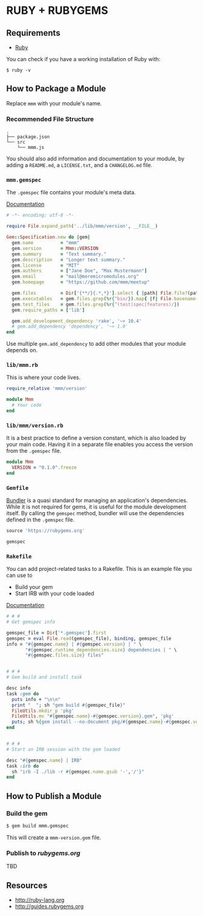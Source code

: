 # RUBY + RUBYGEMS

## Requirements

* [Ruby](https://www.ruby-lang.org/en/documentation/installation/)

You can check if you have a working installation of Ruby with:

```shell
$ ruby -v
```

## How to Package a Module

Replace `mmm` with your module's name.

### Recommended File Structure

    .
    ├── package.json
    └── src
        └── mmm.js

You should also add information and documentation to your module, by adding a `README.md`, a `LICENSE.txt`, and a `CHANGELOG.md` file.

### `mmm.gemspec`

The `.gemspec` file contains your module's meta data.

[Documentation](http://guides.rubygems.org/specification-reference/)

```ruby
# -*- encoding: utf-8 -*-

require File.expand_path('../lib/mmm/version', __FILE__)

Gem::Specification.new do |gem|
  gem.name          = "mmm"
  gem.version       = Mmm::VERSION
  gem.summary       = "Text summary."
  gem.description   = "Longer text summary."
  gem.license       = "MIT"
  gem.authors       = ["Jane Doe", "Max Mustermann"]
  gem.email         = "mail@moremicromodules.org"
  gem.homepage      = "https://github.com/mmm/meetup"

  gem.files         = Dir['{**/}{.*,*}'].select { |path| File.file?(path) }
  gem.executables   = gem.files.grep(%r{^bin/}).map{ |f| File.basename(f) }
  gem.test_files    = gem.files.grep(%r{^(test|spec|features)/})
  gem.require_paths = ['lib']

  gem.add_development_dependency 'rake', '~> 10.4'
  # gem.add_dependency 'dependency', '~> 1.0'
end
```

Use multiple `gem.add_dependency` to add other modules that your module depends on.


### `lib/mmm.rb`

This is where your code lives.

```ruby
require_relative 'mmm/version'

module Mmm
  # Your code
end
```

### `lib/mmm/version.rb`

It is a best practice to define a version constant, which is also loaded by your main code. Having it in a separate file enables you access the version from the `.gemspec` file.

```ruby
module Mmm
  VERSION = "0.1.0".freeze
end
```

### `Gemfile`

[Bundler](http://bundler.io/) is a quasi standard for managing an application's dependencies. While it is not required for gems, it is useful for the module development itself. By calling the `gemspec` method, bundler will use the dependencies defined in the `.gemspec` file.

```ruby
source 'https://rubygems.org'

gemspec
```

### `Rakefile`

You can add project-related tasks to a Rakefile. This is an example file you can use to

* Build your gem
* Start IRB with your code loaded

[Documentation](https://github.com/ruby/rake)

```ruby
# # #
# Get gemspec info

gemspec_file = Dir['*.gemspec'].first 
gemspec = eval File.read(gemspec_file), binding, gemspec_file
info = "#{gemspec.name} | #{gemspec.version} | " \
       "#{gemspec.runtime_dependencies.size} dependencies | " \
       "#{gemspec.files.size} files"


# # #
# Gem build and install task

desc info
task :gem do
  puts info + "\n\n"
  print "  "; sh "gem build #{gemspec_file}"
  FileUtils.mkdir_p 'pkg'
  FileUtils.mv "#{gemspec.name}-#{gemspec.version}.gem", 'pkg'
  puts; sh %{gem install --no-document pkg/#{gemspec.name}-#{gemspec.version}.gem}
end


# # #
# Start an IRB session with the gem loaded

desc "#{gemspec.name} | IRB"
task :irb do
  sh "irb -I ./lib -r #{gemspec.name.gsub '-','/'}"
end
```

## How to Publish a Module

### Build the gem

```sh
$ gem build mmm.gemspec
```

This will create a `mmm-version.gem` file.

### Publish to *rubygems.org*

TBD

## Resources

* http://ruby-lang.org
* http://guides.rubygems.org
